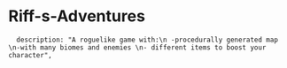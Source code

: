# Riff-s-Adventures
      description: "A roguelike game with:\n -procedurally generated map \n-with many biomes and enemies \n- different items to boost your character",
